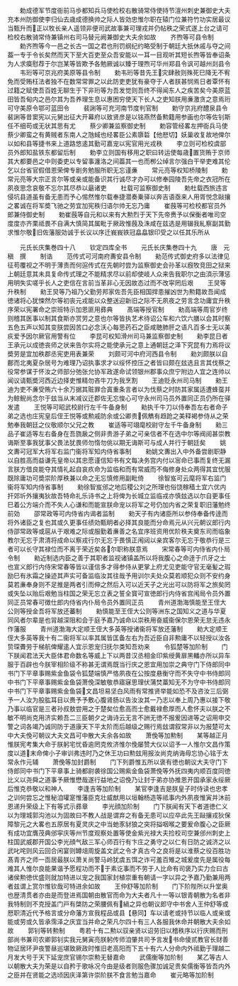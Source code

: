 <!-- { "loadSidebar": true } -->
　　勅成德军节度衙前马歩都知兵马使检校右散骑常侍使持节澶州刺史兼御史大夫充本州防御使李归仙去歳成德换帅之际人皆効忠惟尔职在辕门位兼符竹功实居最议当甄升而正以牧长亲人遥领非便司武故事兼可理戎并仍帖秩之荣式遂上台之请可检校右散骑常侍兼镇州右司马替元阙兼御史大夫余如故
　　齐煦等可县令制
　　勅齐煦等今一邑之长古一国之君也刑罚纲纪约略受制于朝廷大扺休戚与夺之间葢一专于令长矣然而天下至大百吏至众吾安能以一耳一目观听其短长煦等皆奉诏条为人求瘼慰荐于尔岂某等皆欺予各勉厥诚以臻于理煦可华州郑县令讽可越州剡县令
　　韦珩等可京兆府美原等县令制
　　勅韦珩等昔先王灾肆赦则殊死巳降无不宥免而受贿枉法者独不在数常常罪之以此防吏吏犹有豪夺于人者朕甚悯焉日者覃怀有过籍之赋使吾百姓无聊生于下非珩等为吾发觉则吾终不得闻东人之疾苦矣今美原蓝田皆吾甸内之邑尔其为吾养理生息以惠困穷使天下长人之吏知朕用亷激贪之意焉珩可守美原令鄂可蓝田令
　　裴誗等可充河南节度判官制
　　勅守京兆府醴泉县令裴誗等昔窦宪以元舅出征大开幕府以致贤彦是以铭燕然备勲籍用参画也尔等佐钊斯任不细苟或无状其思有尤
　　蔡少卿兼监察御史制
　　勅容管经畧左押衙兵马使蔡少卿蛮之有黄贼者东南人之虺蜮也经畧臣公素隳硩【他厯切】妖巢收复故地俾尔以如和县等捷书来上道路悠逺其勤可嘉宠以宪官用光戎秩
　　李立则可检校虞部员外郎知盐铁东都留后制
　　勅李立则国有移用之职曰转运使每歳置货贿于京师其大都要邑之中则委吏以专留事瀍洛之间葢其一也而栁公绰言尔强白干举吏难其伦乞以台省官假借恩荣俾专剧务勉服所职无忘谨亷
　　常元亮等权知桥陵制
　　勅常元亮等大宗正言尔等或亲或能备识其行诚尽才办可以修奉园陵吾先帝之衣冠所在夙夜思念哀敬不忘尔其尽恭以朂诸吏
　　杜载可监察御史制
　　勅杜载西旅违言侵坑县道虽有备无患而予心惕然惟尔载奉捷潜奏乗驿以奔吉语亟来人用胥悦念敺攘之畧诚在将军奬飞驰之劳宜加宪秩归语尔帅无忘乃庸
　　崔蔇等可检校都官员外郎兼侍御史制
　　勅崔蔇等自元和以来有大勲烈于天下先帝赉予以保衡者唯司空度度亦齐栗祗畏不自满大慎简其属毗于厥政惟蔇及洙咸在兹选是用辍我糺察副其勤求惟尔敬旧佐藩服効诚于长议以序迁峩峩铁冠皛皛银印受之以任其乐所从














　　元氏长庆集巻四十八
　　钦定四库全书
　　元氏长庆集巻四十九
　　唐　元稹　撰
　　制诰
　　范传式可河南府夀安县令制
　　勑范传式御史府多以法律见征苟覆视之不明于薄责而何逭传式在先朝时尝为监察御史会孙革以廐牧竞田之狱来上朝廷意其未具复命传式理之不能精求尽以前却使岐人众来告我职尔之由湏示薄惩用明失实嗟乎长人之吏信在言前当革非心无因故态过而不改寜罔后艰
　　王炅等升秩制
　　勑王炅等乃祖乃父勤劳邦家佐吾先臣相国捍患摧凶世为勲籍故吾闻成徳诸将心犹悚然尔等初丧元戎能以众整送迎新旧之际不无夙夜之劳言念功庸宜升秩序荣以宪署命之崇班特示加恩匪用彞典
　　髙端等授官制
　　勑高端等周官岁终则稽其医事以制其食斯亦赏劳之意也尔等皆执艺术待诏公车和六饮六膳以会其时察五色五声以知其变朕尝因苦口必念沃心每思药石之臣咸聴肺肝之语凡百多士无以美疢爱予因尔厥官用警有位
　　李昆可权知滑州司马兼监察御史制
　　勑李昆日者王承元以成徳丧师之状来告尔实将之能使承元之意上通朝廷之泽下究昆有力焉将议奬劳是宜加秩郡丞宪吏用表兼荣
　　刘颇可河中府河西县令制
　　勑刘颇朕以自鄜而北夷夏杂居号为难理乃诏执事求才以绥怀控压之者皆曰颇在玆选且言其伐蔡之役常参谋于怀汝之师部分弛张允协军政遂命试领银州郡事众庶宁附边人宜之连帅以闻议请甄奬河西近边择吏惟精勿吝牛刀为我烹割
　　王迪贬永州司马制
　　勑王迪为吏不亷受贿六十余万据其赃罪合寘重条言者以为伐蔡之时防其家属适遭蜂虿并为鲸鲵尚念尔于玆当从末减议迁郡佐无忘悛心可守永州司马员外置同正员仍所在驿发遣
　　王悦等可昭武校尉行左千牛备身制
　　勑执千牛刀以侍奉吾左右者命子弟之选也庄宪皇后侄王悦等或勲戚防余或公卿贵佩觹有趋跄之美释褐参侍从之荣勉奉我朝廷之仪敬顺尔父兄之教
　　崔适等可翊麾校尉守左千牛备身制
　　勑三品子崔适等左右备身在吾旒扆之侧非贵游子弟之可亲信者不在选中尔等阀阅甚崇教诲斯至事我犹事父畏法犹畏师勿惰勿佻以期无诲斯可与成人并行于朝廷矣
　　姚文夀可冠军大将军右监门衞将军知内侍省事制
　　勑姚文夀出入中外备尝剧职静以自胜高而益谦先皇帝以其忠愿谨信知书有文每决务宫内付以宻命已事而复终无漏言朕方借良能夺其情礼起自哀疚命为监临和而有常威而不侮修身处众两得其宜忧服既除庸功可奬崇阶厚秩兼以命之无忘慎修用副毗倚
　　徐智岌可云麾将军右监门衞将军知内侍省事制
　　勑徐智岌邠之地后稷公刘之所理也俗饶稼穑土宜六优内扞郊圻外攘夷狄故吾特命礼乐诗书之上将俾为长城立监临戎亦慎玆选以尔自更事任巳着公方端介而不失人心谦和而能宣朕命宠以将军之号仍加内省之荣复职旧藩勉终前効
　　邵常政等可内侍省内谒者监制
　　勑天子有内诸臣所以参侍奉备传逹而将外诸臣之复也其或久更事任绩効甄眀者必择其良能而分命焉元从兴元朝议郎行内侍邵常政等或扈从于艰难之际或服勤着亷善之名宜序班资用优阶秩夫奠东司而临象教尔无忘于肃清将成命以察戎行尔无忘于畏慎正闱闼以亲宾客尔无忘于敬恭行是三者可以长守其禄位而不离于荣近矣各尔职称朕意焉
　　宋常春等可内侍省内仆局令制
　　勑近制选内臣之善于其职者监视诸镇盖所以将我腹心之命逹于爪牙之士也宣义郎行内侍宋常春等皆以谨信多才得参侍从更掌上府尤见吏能守官无毫髪之瑕励巳有氷霜之操迹其声实可备监临汝其往哉予用训尔夫处众莫若顺犯众则不安约身莫若亷奉身则不足推是两者引而伸之然后入可以近天子之光出可以防将军之旅矣罔或失坠以贻后艰勉当柱国之荣无忘立表之誓全寳可宣徳郎行内侍省宫闱局令员外置同正员常春可徴仕郎内侍省内仆局令员外置同正员
　　青州道渤海慎能至王侄大公则等授金吾将军放还蕃制
　　勑慎能至王侄大公则等洲东之国知义之道与华夏同风者尔辈是也冐越深阻和会于庭予嘉乃诚命以崇秩用奋威衞保尔恩荣无怠无违永作藩服
　　青州道渤海大定顺王侄大多英等授诸衞将军放还藩制
　　勑大定顺王侄大多英等我十有二衞将军以率其属皆匡备左右为吾近臣自非勲庸不以轻授以汝各贽琛賮劳于梯航俾耀逺人宜示恩宠归抚尔类知吾劝来
　　令狐楚等加阶制
　　门下朕闻君法天大臣体君命数名等威上下以两昔汉丞相金印紫绶黄扉黑轓亦所以异车服于百辟也今朕宰相阶级不称甚无谓焉既当行庆之恩宜用加崇之典守门下侍郎同中书门下平章事赐紫金鱼袋令狐楚端慎严恪夙夜在公按度悬衡守而不失守中书侍郎同中书门下平章事赐紫金鱼袋萧俛深敏敬恭寤寐思理伏蒲焚藁知无不为守中书侍郎同中书门下平章事赐紫金鱼袋文昌坦易坚白风雨有常推贤举能如恐不及咨汝三后弼予一人汝为股肱耳目以赉予予敷心腹肾肠以告汝汝其一乃志以奉上周乃惠以接下敬乃事以临官是三者孙叔敖尝用之于楚矣位愈高而士愈戴禄愈厚而人愈怀夫以朕之不敏不明尚克用济实赖吾二三臣朝夕之诲诗云无言不詶无徳不报爰因进等之诏用申交警之词各竭乃诚同防于道康天下平太阶而后越级之赐行焉玆谓叙常非以为报楚可太中大夫俛可朝议大夫文昌可中散大夫余各如故
　　萧俛等加勲制
　　某等越正月惟朕宪考集大命于朕躬宅忧昏逾罔克攸济惟尔俛屡赞大仪以诏予一人惟尔文昌作策度以道末命俾小子审训弗违时乃之休王功曰勲玆用报汝尚克纳诲毋忘协心铭于太常永作元辅
　　萧俛等加封爵制
　　门下列爵惟五所以褒有徳也朝议大夫守门下侍郎同中书门下平章事上骑都尉袭徐国公赐紫金鱼袋萧俛等外抚四夷内顺百度同徳比义以尧舜之道事予厥惟懋哉遂行益地之诏俛乃让封于弟亦协推恩开国承家永绥厥后惟克恭敬以和神人
　　李逢吉等加阶制
　　某官李逢吉是朕皇子时侍读也忠孝之训何尝忘之惟秘洎瓘寔惟藩臣克壮威猷用以垣翰杨造等祗事内外夙夜惟寅并沐前恩递升荣级上下有等式示彞章
　　李光顔加阶制
　　门下朕闻有天下者道徳仁义以为理城郭沟池以为固故曰不教人战是谓弃之有备无患可以应卒此先王敺攘戎狄保障黎元之大畧也五原居有夏灵庆之中当虵豕豺狼之突将搤咽喉之要爰命腹心之臣厥有成功宜膺茂典邠寜庆等州节度观察处置等使金紫光禄大夫捡校司空兼邠州刺史上柱国武威郡开国公李光顔气敌三军心师百行有卞庄之勇守之以仁有日防之诚济之以武叱咤则风云回合闲宴则罇俎周旋盖文武之令才真古今之良将是以淮蔡之役百胜功髙青齐之师一靣居最朕以萧关尚警马岭犹虞五饵之诈可羞百雉之城爰度先是属役每难其人惟尔良能果谐予愿程功而不于素讫事而不劳于人比命有司褒乃实力佥曰古诸侯勲徳优盛则就加特进以宠之我国家封植崇重有朝请一字以异之予嘉乃勤兼用两者兹谓上赏尔惟钦哉可特进余如故
　　王仲舒等加阶制
　　门下阶陛所以升堂奥也歴清贯者亦由是而登进焉国朝由散官而命为大夫者凡十一等以银青朝散为名者非我特制则不克授盖门戸有棨防之荣腰佩有緺之异也朝议郎守中书舍人王仲舒等或厯职清近代予格言或分命藩方宣我程品或县【悬同】车以请老或持节以临人或亲或能或劳或久皆承霈泽之庆宜当并命之荣凡尔四十有三人各服我休命并朝散大夫余如故
　　郭钊等转勲制
　　粤若十有二勲以驭亲贤以诏劳旧以稽秩序以行庆赐而刑部尚书兼司农卿郭钊实我元舅寅亮朕躬传师洎肇共司予言发书命倰贰教官长财善物证居环尹夜警昼巡堪致厥政时惟旧老高阳而下五十有六人分命内外祗勤于理越二月发大号于天下延宠庶官锡尔崇勲无替嘉命
　　武儒衡等加阶制
　　某乙等古人以朝散大夫为荣是以自矜于歌咏况今由是级者则服色骤加诚足贵矣儒衡等皆吾内外之臣并在贤能之选顷因庆泽第许崇阶朕不食言勉当嘉命
　　崔元略等加阶制

